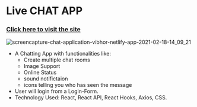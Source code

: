 # Live CHAT APP 
### [Click here to visit the site](https://chat-application-vibhor.netlify.app)
![screencapture-chat-application-vibhor-netlify-app-2021-02-18-14_09_21](https://user-images.githubusercontent.com/68294925/108328841-0a603180-71f3-11eb-8bd0-048a37d8b8b8.png)

* A Chatting App with functionalities like:
   * Create multiple chat rooms
   * Image Support 
   * Online Status
   * sound notifictaion
   * icons telling you who has seen the message
* User will login from a Login-Form.
* Technology Used: React, React API, React Hooks, Axios, CSS.

